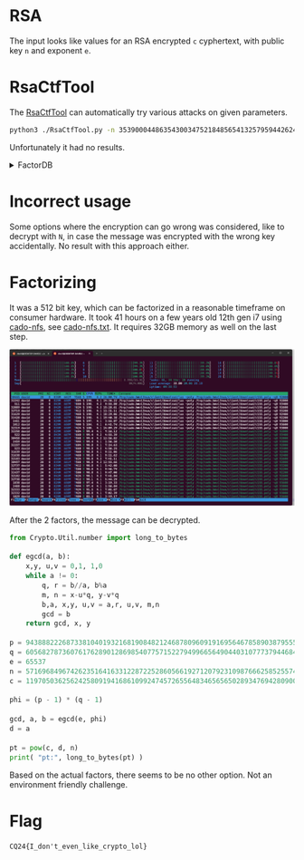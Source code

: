 # RSA

The input looks like values for an RSA encrypted `c` cyphertext, with public key `n` and exponent `e`.

# RsaCtfTool

The [RsaCtfTool](https://github.com/RsaCtfTool/RsaCtfTool) can automatically try various attacks on given parameters.


```bash
python3 ./RsaCtfTool.py -n 35390004486354300347521848565413257959442624589297688131017877221807025004928966206454752329594506530598099849274956709610488234955109039874355077958460196991750855650029096905451 -e 65537 --uncipher 34976328528100445602888072790831380493399287679380757676967266152942525578548886648293955777757882335796410272725253490310142371251759362170135820927390507970457244397459500624458
```

Unfortunately it had no results.

<details>
  <summary>FactorDB</summary>
  
The [FactorDB]() had no results during the competition, I added the factors afterwards.
  
</details>

# Incorrect usage

Some options where the encryption can go wrong was considered, like to decrypt with `N`, in case the message was encrypted with the wrong key accidentally. No result with this approach either.

# Factorizing

It was a 512 bit key, which can be factorized in a reasonable timeframe on consumer hardware. It took 41 hours on a few years old 12th gen i7 using [cado-nfs](https://cado-nfs.gitlabpages.inria.fr/), see [cado-nfs.txt](workdir/cado-nfs.txt). It requires 32GB memory as well on the last step.


![](screenshots/1.png)

After the 2 factors, the message can be decrypted.

```python
from Crypto.Util.number import long_to_bytes

def egcd(a, b):
    x,y, u,v = 0,1, 1,0
    while a != 0:
        q, r = b//a, b%a
        m, n = x-u*q, y-v*q
        b,a, x,y, u,v = a,r, u,v, m,n
        gcd = b
    return gcd, x, y

p = 94388822268733810401932168190848212468780960919169564678589038795551536041749
q = 60568278736076176289012869854077571522794996656490440310777379446843782797079
e = 65537
n = 5716968496742623516416331228722528605661927120792310987666258525574498830284283198836430550352603645400219292989985250503580573632834390794855851339251171
c = 1197050362562425809194168610992474572655648346565650289347694280900334333591569620938463679357389188065755581341607617632838824749892067214155896127335676

phi = (p - 1) * (q - 1)

gcd, a, b = egcd(e, phi)
d = a

pt = pow(c, d, n)
print( "pt:", long_to_bytes(pt) )
```

Based on the actual factors, there seems to be no other option. Not an environment friendly challenge.

# Flag

`CQ24{I_don't_even_like_crypto_lol}`